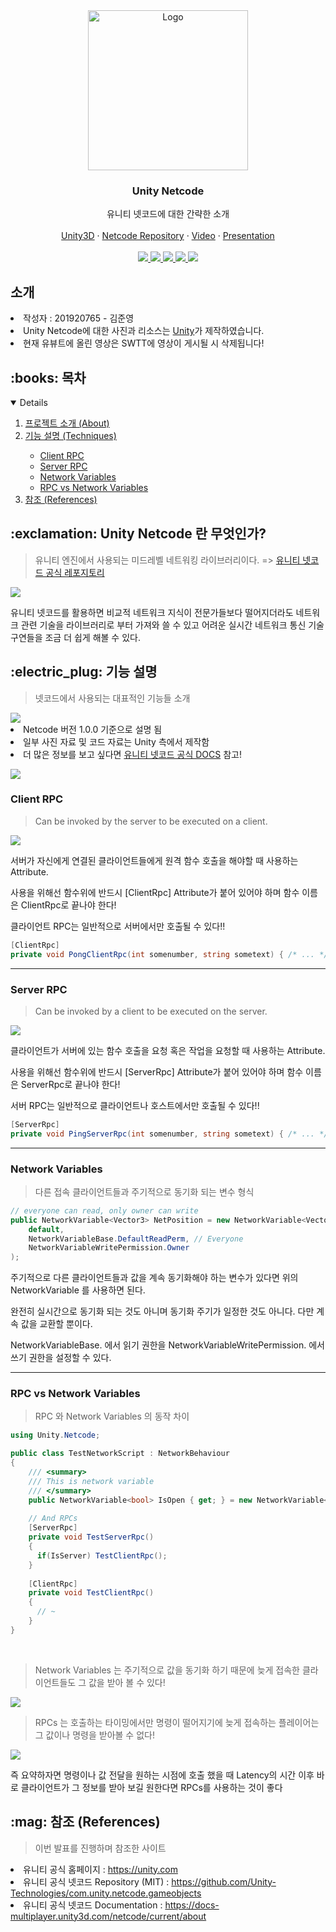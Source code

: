 <!-- PROJECT LOGO -->
<div align="center">
  <a href="https://github.com/osamhack2021/app_web_dronai_62bn">
    <img      
      src="https://user-images.githubusercontent.com/36218321/172825713-f95d8b00-ee94-4643-bee9-bb17bed99103.png"
      alt="Logo" width="256px" height="256px">
  </a>

  <h3 align="center">Unity Netcode</h3>

  <p align="center">
    유니티 넷코드에 대한 간략한 소개
    <br />
    <br />
    <a href="https://unity.com/" target="_blank">Unity3D</a>
    ·
    <a href="https://github.com/Unity-Technologies/com.unity.netcode.gameobjects" target="_blank">Netcode Repository</a>
    ·
    <a href="https://youtu.be/PCbJuSWBbrc" target="_blank">Video</a>
    ·
    <a href="https://github.com/LINEARJUN/SWTT-Unity-Netcode-Explanation/blob/main/NETCODE%20%EC%86%8C%EA%B0%9C%20PPT.pptx?raw=true" target="_blank">Presentation</a>
    <br />
    <br />
    <a href="https://github.com/LINEARJUN/SWTT-Unity-Netcode-Explanation/graphs/contributors">
      <img src="https://img.shields.io/github/contributors/LINEARJUN/SWTT-Unity-Netcode-Explanation.svg?style=for-the-badge" />
    </a>
    <a href="https://github.com/LINEARJUN/SWTT-Unity-Netcode-Explanation/network/members">
      <img src="https://img.shields.io/github/forks/LINEARJUN/SWTT-Unity-Netcode-Explanation.svg?style=for-the-badge" />
    </a>
    <a href="https://github.com/LINEARJUN/SWTT-Unity-Netcode-Explanation/stargazers">
      <img src="https://img.shields.io/github/stars/LINEARJUN/SWTT-Unity-Netcode-Explanation.svg?style=for-the-badge" />
    </a>
    <a href="https://github.com/LINEARJUN/SWTT-Unity-Netcode-Explanation/issues">
      <img src="https://img.shields.io/github/issues/LINEARJUN/SWTT-Unity-Netcode-Explanation.svg?style=for-the-badge" />
    </a>
    <a href="https://github.com/LINEARJUN/SWTT-Unity-Netcode-Explanation/blob/master/License.md">
      <img src="https://img.shields.io/github/license/LINEARJUN/SWTT-Unity-Netcode-Explanation.svg?style=for-the-badge" />
    </a>
  </p>
</div>

<h2>소개</h2>
<li>작성자 : 201920765 - 김준영</li>
<li>Unity Netcode에 대한 사진과 리소스는 <a href="https://unity.com">Unity</a>가 제작하였습니다.</li>
<li>현재 유뷰트에 올린 영상은 SWTT에 영상이 게시될 시 삭제됩니다!</li>

<h2> :books: 목차</h2>
<details open="open">
  <ol>
    <li><a href="#about"> 프로젝트 소개 (About)</a></li>
    <li><a href="#techniques"> 기능 설명 (Techniques)</a></li>
      <ul>
        <li><a href="#client"> Client RPC </a></li>
        <li><a href="#server"> Server RPC </a></li>
        <li><a href="#net_variables"> Network Variables </a></li>
        <li><a href="#rpc_net"> RPC vs Network Variables </a></li>
      </ul>
    <li><a href="#references"> 참조 (References)</a></li>
  </ol>
</details>

<h2 id="about">:exclamation: Unity Netcode 란 무엇인가?</h2>
<blockquote>유니티 엔진에서 사용되는 미드레벨 네트워킹 라이브러리이다. => <a href ="https://github.com/Unity-Technologies/com.unity.netcode.gameobjects">유니티 넷코드 공식 레포지토리</a></blockquote>
<img src="https://user-images.githubusercontent.com/36218321/173530541-6bd68132-1c17-4524-ab54-21f353e1b34c.jpg"></img>

<p>유니티 넷코드를 활용하면 비교적 네트워크 지식이 전문가들보다 떨어지더라도 네트워크 관련 기술을 라이브러리로 부터 가져와 쓸 수 있고 어려운 실시간 네트워크 통신 기술 구연들을 조금 더 쉽게 해볼 수 있다.</p>


<h2 id="techniques">:electric_plug: 기능 설명</h2>
<blockquote>넷코드에서 사용되는 대표적인 기능들 소개</blockquote>
<img src="https://user-images.githubusercontent.com/36218321/173532982-8dea78b4-2479-467a-b3d4-91a31100b853.png"></img>

<li>Netcode 버전 1.0.0 기준으로 설명 됨</li>
<li>일부 사진 자료 및 코드 자료는 Unity 측에서 제작함</li>
<li>더 많은 정보를 보고 싶다면 <a href="https://docs-multiplayer.unity3d.com/netcode/current/about">유니티 넷코드 공식 DOCS</a> 참고!</li>

<!--라인 효과-->
<img src="https://user-images.githubusercontent.com/36218321/173535363-227603c9-3a2c-4d01-a2bc-d734ef1dba3d.gif"></a>

<h3 id="client">Client RPC</h3>
<blockquote>Can be invoked by the server to be executed on a client.</blockquote>
<img src="https://user-images.githubusercontent.com/36218321/173532561-cab28c97-d902-4b7e-ab21-724005f7e8e9.png"></img>

<p>서버가 자신에게 연결된 클라이언트들에게 원격 함수 호출을 해야할 때 사용하는 Attribute.</p>
<p>사용을 위해선 함수위에 반드시 [ClientRpc] Attribute가 붙어 있어야 하며 함수 이름은 ClientRpc로 끝나야 한다!</p>
<p>클라이언트 RPC는 일반적으로 서버에서만 호출될 수 있다!!</p>

```c#
[ClientRpc]
private void PongClientRpc(int somenumber, string sometext) { /* ... */ }
```

<hr/>

<h3 id="server">Server RPC</h3>
<blockquote>Can be invoked by a client to be executed on the server.</blockquote>
<img src="https://user-images.githubusercontent.com/36218321/173534716-e871944d-8762-4034-96c8-d686f658936c.png"></img>

<p>클라이언트가 서버에 있는 함수 호출을 요청 혹은 작업을 요청할 때 사용하는 Attribute.</p>
<p>사용을 위해선 함수위에 반드시 [ServerRpc] Attribute가 붙어 있어야 하며 함수 이름은 ServerRpc로 끝나야 한다!</p>
<p>서버 RPC는 일반적으로 클라이언트나 호스트에서만 호출될 수 있다!!</p>

```c#
[ServerRpc]
private void PingServerRpc(int somenumber, string sometext) { /* ... */ }
```

<hr/>

<h3 id="net_variables">Network Variables</h3>
<blockquote>다른 접속 클라이언트들과 주기적으로 동기화 되는 변수 형식</blockquote>

```c#
// everyone can read, only owner can write
public NetworkVariable<Vector3> NetPosition = new NetworkVariable<Vector3>(
    default,
    NetworkVariableBase.DefaultReadPerm, // Everyone
    NetworkVariableWritePermission.Owner
);
```

<p>주기적으로 다른 클라이언트들과 값을 계속 동기화해야 하는 변수가 있다면 위의 NetworkVariable<T> 를 사용하면 된다.</p>
<p>완전히 실시간으로 동기화 되는 것도 아니며 동기화 주기가 일정한 것도 아니다. 다만 계속 값을 교환할 뿐이다.</p>
<p>NetworkVariableBase. 에서 읽기 권한을 NetworkVariableWritePermission. 에서 쓰기 권한을 설정할 수 있다.</p>

<hr/>

<h3 id="rpc_net">RPC vs Network Variables</h3>
<blockquote>RPC 와 Network Variables 의 동작 차이</blockquote>

```c#
using Unity.Netcode;

public class TestNetworkScript : NetworkBehaviour
{
    /// <summary>
    /// This is network variable
    /// </summary>
    public NetworkVariable<bool> IsOpen { get; } = new NetworkVariable<bool>();
    
    // And RPCs
    [ServerRpc]
    private void TestServerRpc()
    {
      if(IsServer) TestClientRpc();
    }
    
    [ClientRpc]
    private void TestClientRpc()
    {
      // ~
    }
}

```

</br>

<blockquote>Network Variables 는 주기적으로 값을 동기화 하기 때문에 늦게 접속한 클라이언트들도 그 값을 받아 볼 수 있다!</blockquote>
<img src="https://user-images.githubusercontent.com/36218321/173540959-1112417f-811d-4760-ac14-577f7e58799b.png"></img>

<br/>

<blockquote>RPCs 는 호출하는 타이밍에서만 명령이 떨어지기에 늦게 접속하는 플레이어는 그 값이나 명령을 받아볼 수 없다!</blockquote>
<img src="https://user-images.githubusercontent.com/36218321/173541331-010362a7-0d93-4055-ab2c-205cacecf0f6.png"></img>

<p>즉 요약하자면 명령이나 값 전달을 원하는 시점에 호출 했을 때 Latency의 시간 이후 바로 클라이언트가 그 정보를 받아 보길 원한다면 RPCs를 사용하는 것이 좋다</p>
<p주기적으로 값을 동기화 해야 되고 늦게 접속한 플레이어도 값을 봐야 한다면 Network Variable을 사용하는 것이 더 적합하다</p>


<h2 id="references">:mag: 참조 (References)</h2>
<blockquote>이번 발표를 진행하며 참조한 사이트</blockquote>


<li>유니티 공식 홈페이지 : <a href="https://unity.com">https://unity.com</a></li>
<li>유니티 공식 넷코드 Repository (MIT) : <a href="https://github.com/Unity-Technologies/com.unity.netcode.gameobjects">https://github.com/Unity-Technologies/com.unity.netcode.gameobjects</a></li>
<li>유니티 공식 넷코드 Documentation : <a href="https://docs-multiplayer.unity3d.com/netcode/current/about">https://docs-multiplayer.unity3d.com/netcode/current/about</a></li>
